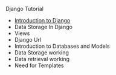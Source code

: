 Django Tutorial

- [Introduction to Django](https://drive.google.com/file/d/1uCnaXqiIRRZwtHD0wciFzHN-oO4KlG2M/view?usp=sharing)
- Data Storage In Django
- Views
- Django Url
- Introduction to Databases and Models
- Data Storage working
- Data retrieval working
- Need for Templates
